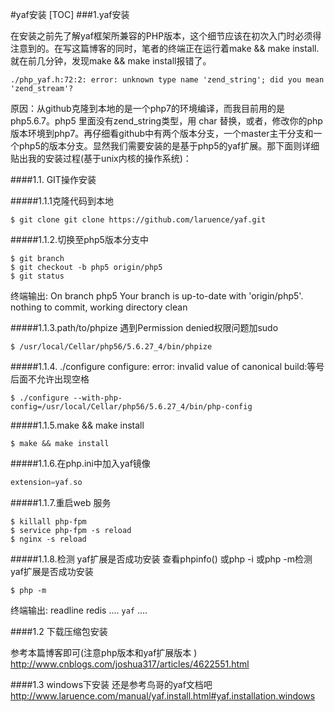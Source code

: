 #yaf安装
[TOC]
###1.yaf安装

在安装之前先了解yaf框架所兼容的PHP版本，这个细节应该在初次入门时必须得注意到的。在写这篇博客的同时，笔者的终端正在运行着make && make install.就在前几分钟，发现make && make install报错了。

```
./php_yaf.h:72:2: error: unknown type name 'zend_string'; did you mean 'zend_stream'?
```

原因：从github克隆到本地的是一个php7的环境编译，而我目前用的是php5.6.7。php5 里面没有zend_string类型，用 char 替换，或者，修改你的php版本环境到php7。再仔细看github中有两个版本分支，一个master主干分支和一个php5的版本分支。显然我们需要安装的是基于php5的yaf扩展。那下面则详细贴出我的安装过程(基于unix内核的操作系统)：

####1.1. GIT操作安装

#####1.1.1克隆代码到本地

	$ git clone git clone https://github.com/laruence/yaf.git

#####1.1.2.切换至php5版本分支中

	$ git branch
	$ git checkout -b php5 origin/php5
	$ git status

终端输出:
On branch php5
Your branch is up-to-date with 'origin/php5'.
nothing to commit, working directory clean

#####1.1.3.path/to/phpize 
遇到Permission denied权限问题加sudo
```
$ /usr/local/Cellar/php56/5.6.27_4/bin/phpize 
```


#####1.1.4\.  ./configure
configure: error: invalid value of canonical build:等号后面不允许出现空格
```
$ ./configure --with-php-config=/usr/local/Cellar/php56/5.6.27_4/bin/php-config
```

#####1.1.5.make && make install
```
$ make && make install
```

#####1.1.6.在php.ini中加入yaf镜像
```php
extension=yaf.so
```

#####1.1.7.重启web 服务

```
$ killall php-fpm
$ service php-fpm -s reload
$ nginx -s reload
```

#####1.1.8.检测 yaf扩展是否成功安装
查看phpinfo() 或php -i 或php -m检测 yaf扩展是否成功安装

```
$ php -m
```
终端输出:
readline
redis
....
`yaf`
....

####1.2 下载压缩包安装

参考本篇博客即可(注意php版本和yaf扩展版本 )
http://www.cnblogs.com/joshua317/articles/4622551.html	

####1.3 windows下安装
还是参考鸟哥的yaf文档吧
http://www.laruence.com/manual/yaf.install.html#yaf.installation.windows
